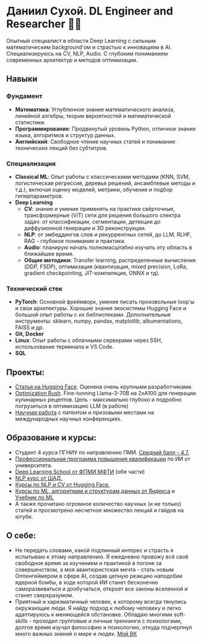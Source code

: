 # Даниил Сухой. DL Engineer and Researcher 👨‍💻
Опытный специалист в области Deep Learning с сильным математическим background'ом и страстью к инновациям в AI. Специализируюсь на CV, NLP, Audio. С глубоким пониманием современных архитектур и методов оптимизации.
## Навыки
### Фундамент
- **Математика**: Углубленное знание математического анализа, линейной алгебры, теории вероятностей и математической статистики.
- **Программирование**: Продвинутый уровень Python, отличное знание языка, алгоритмов и структур данных.
- **Английский**: Свободное чтение научных статей и понимание технических лекций без субтитров.
### Специализация
- **Classical ML**: Опыт работы с классическими методами (KNN, SVM, логистическая регрессия, деревья решений, ансамблевые методы и т.д.), включая оценку моделей, метрики, обучение и подбор гиперпараметров.
- **Deep Learning**
   - **CV**: знание и умение применять на практике свёрточные, трансформерные (ViT) сети для решения большого спектра задач: от классификации, сегментации, детекции до диффузионной генерации и 3D реконструкции.   
   - **NLP**: от эмбеддингов слов и рекуррентных сетей, до LLM, RLHF, RAG - глубокое понимание и практика.
   - **Audio**: планирую начать полномасштабно изучать эту область в ближайшее время.
   - **Общие методики**: Transfer learning, распределенные вычисления (DDP, FSDP), оптимизация (квантизация, mixed precision, LoRa, gradient checkpointing, JIT-компиляция, ONNX и тд).
### Технический стек
- **PyTorch**: Основной фреймворк, умение писать произвольные loop'ы и свои архитектуры. Хорошие знания экосистемы Hugging Face и большой опыт работы с их библиотеками. Дополнительные инструменты: sklearn, numpy, pandas, matplotlib, albumentations, FAISS и др.
- **Git, Docker**
- **Linux**: Опыт работы с облачными серверами через SSH, использование терминала и VS Code.
- **SQL**
## Проекты:
- [Статья на Hugging Face](https://huggingface.co/blog/Isayoften/monocular-depth-estimation-guide). Оценена очень крупными разработчиками.
- [Optimization Rush](https://github.com/isayoften/Daniil-Suhoi-Portfolio/tree/ab1a71f328abc4a0f234fab605698f04aea192ea/Optimization%20Rush). Fine-tunning Llama-3-70B на 2xA100 для генерации кулинарных рецептов. Цель - максимально глубоко и подробно погрузиться в оптимизацию LLM (в работе)
- [Научная работа](https://github.com/isayoften/Daniil-Suhoi-Portfolio/tree/ab1a71f328abc4a0f234fab605698f04aea192ea/Peritonit) с патентом и призовыми местами на международных научных конференциях. 
## Образование и курсы:
- Студент 4 курса ПГНИУ по направлению ПМИ. [Средний балл - 4.7.](https://github.com/isayoften/Daniil-Suhoi-Portfolio/tree/c33138e66f5b831107555e3c65c4fe3e2df645b6/Additional%20files)
- [Профессиональная программа повышения квалификации](https://github.com/isayoften/Daniil-Suhoi-Portfolio/tree/c33138e66f5b831107555e3c65c4fe3e2df645b6/Additional%20files) по ИИ от университета. 
- [Deep Learning School от ФПМИ МФТИ](https://dls.samcs.ru/courses) (обе части)
- [NLP курс от ШАД.](https://github.com/yandexdataschool/nlp_course)
- [Курсы по NLP и CV от Hugging Face.](https://huggingface.co/learn)
- [Курсы по ML, алгоритмам и структурам данных от Яндекса](https://yandex.ru/yaintern/training) и [Учебник по ML](https://education.yandex.ru/handbook/ml)
- А также прочитано огромное количество научных (и не только) статей и просмотрено несчетное множество лекций и гайдов на ютубе.
## О себе:
- Не передать словами, какой подлинный интерес и страсть я испытываю к этому направлению. Я ежедневно провожу всё своё свободное время за изучением и практикой в погоне за совершенством, а моя авантюристская мечта - стать новым Оппенгеймером в сфере AI, создав цепную реакцию наподобии ядерной бомбы, в ходе которой ИИ станет бесконечно саморазвиваться и дообучаться, откроет все законы вселенной и станет сверхразумом.
- Приятный и харизматичный человек, к которому всегда тянулись окружающие люди. Я найду подход к любому человеку и легко адаптируюсь к меняющейся обстановке. Обладаю многими soft-skills - проходил групповые и личные треннинги с психологами, долгое время изучал философию и психологию, откуда подчерпнул много важных знаний о мире и людях. [Мой ВК](https://vk.com/club_of_nowhere)
